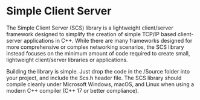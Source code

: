 # Simple Client Server

The Simple Client Server (SCS) library is a lightweight client/server framework designed to simplify the creation of simple TCP/IP based client-server applications in C++.  While there are many frameworks designed for more comprehensive or complex networking scenarios, the SCS library instead focuses on the minimum amount of code required to create small, lightweight client/server libraries or applications.

Building the library is simple.  Just drop the code in the /Source folder into your project, and include the Scs.h header file.  The SCS library should compile cleanly under Microsoft Windows, macOS, and Linux when using a modern C++ compiler (C++ 17 or better compliance).  




